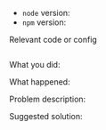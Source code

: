<!--
Thanks for your interest in our project. We appreciate bugs filed and PRs submitted!
Please make sure that you are familiar with and follow the Code of Conduct for
this project (found in the CODE_OF_CONDUCT.md file).

Please fill out this template with all the relevant information so we can
understand what's going on and fix the issue.

If this is an issue with the documentation, please file an issue in the docs repo:
https://github.com/alexkrolick/testing-library-docs

-->

- `node` version:
- `npm` version:

Relevant code or config

```javascript
```

What you did:

What happened:

<!-- Please provide the full error message/screenshots/anything -->

Problem description:

Suggested solution:
